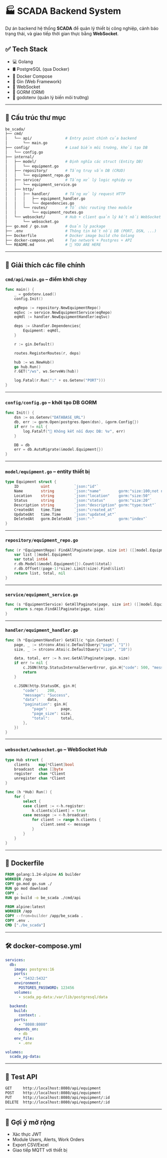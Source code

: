 # 🏭 SCADA Backend System

Dự án backend hệ thống **SCADA** để quản lý thiết bị công nghiệp, cảnh báo trạng thái, và giao tiếp thời gian thực bằng **WebSocket**.

## ✅ Tech Stack

- 💻 Golang
- 🛢️ PostgreSQL (qua Docker)
- 🐋 Docker Compose
- 📡 Gin (Web Framework)
- 💬 WebSocket
- 🔄 GORM (ORM)
- 🔐 godotenv (quản lý biến môi trường)

---

## 📁 Cấu trúc thư mục

```bash
be_scada/
├── cmd/
│   └── api/               # Entry point chính của backend
│       └── main.go
├── config/                # Load biến môi trường, khởi tạo DB
│   └── config.go
├── internal/
│   ├── model/             # Định nghĩa các struct (Entity DB)
│   │   └── equipment.go
│   ├── repository/        # Tầng truy vấn DB (CRUD)
│   │   └── equipment_repo.go
│   ├── service/           # Tầng xử lý logic nghiệp vụ
│   │   └── equipment_service.go
│   ├── http/
│   │   ├── handler/       # Tầng xử lý request HTTP
│   │   │   ├── equipment_handler.go
│   │   │   └── dependencies.go
│   │   └── routes/        # Tổ chức routing theo module
│   │       └── equipment_routes.go
│   └── websocket/         # Hub + client quản lý kết nối WebSocket
│       └── websocket.go
├── go.mod / go.sum        # Quản lý package
├── .env                   # Thông tin kết nối DB (PORT, DSN, ...)
├── Dockerfile             # Docker image build cho Golang
├── docker-compose.yml     # Tạo network + Postgres + API
└── README.md              # 📄 YOU ARE HERE
```

---

## 📜 Giải thích các file chính

### `cmd/api/main.go` – điểm khởi chạy

```go
func main() {
	_ = godotenv.Load()
	config.Init()

	eqRepo := repository.NewEquipmentRepo()
	eqSvc := service.NewEquipmentService(eqRepo)
	eqHdl := handler.NewEquipmentHandler(eqSvc)

	deps := &handler.Dependencies{
		Equipment: eqHdl,
	}

	r := gin.Default()

	routes.RegisterRoutes(r, deps)

	hub := ws.NewHub()
	go hub.Run()
	r.GET("/ws", ws.ServeWs(hub))

	log.Fatal(r.Run(":" + os.Getenv("PORT")))
}
```

---

### `config/config.go` – khởi tạo DB GORM

```go
func Init() {
    dsn := os.Getenv("DATABASE_URL")
    db, err := gorm.Open(postgres.Open(dsn), &gorm.Config{})
    if err != nil {
        log.Fatalf("🚫 Không kết nối được DB: %v", err)
    }

    DB = db
    err = db.AutoMigrate(&model.Equipment{})
}
```

---

### `model/equipment.go` – entity thiết bị

```go
type Equipment struct {
	ID          uint           `json:"id"`
	Name        string         `json:"name"        gorm:"size:100;not null"`
	Location    string         `json:"location"    gorm:"size:50"`
	Status      string         `json:"status"      gorm:"size:20"`
	Description string         `json:"description" gorm:"type:text"`
	CreatedAt   time.Time      `json:"created_at"`
	UpdatedAt   time.Time      `json:"updated_at"`
	DeletedAt   gorm.DeletedAt `json:"-"           gorm:"index"`
}

```

---

### `repository/equipment_repo.go`

```go
func (r *EquipmentRepo) FindAllPaginate(page, size int) ([]model.Equipment, int64, error) {
    var list []model.Equipment
    var total int64
    r.db.Model(&model.Equipment{}).Count(&total)
    r.db.Offset((page-1)*size).Limit(size).Find(&list)
    return list, total, nil
}
```

---

### `service/equipment_service.go`

```go
func (s *EquipmentService) GetAllPaginate(page, size int) ([]model.Equipment, int64, error) {
    return s.repo.FindAllPaginate(page, size)
}
```

---

### `handler/equipment_handler.go`

```go
func (h *EquipmentHandler) GetAll(c *gin.Context) {
    page, _ := strconv.Atoi(c.DefaultQuery("page", "1"))
    size, _ := strconv.Atoi(c.DefaultQuery("size", "10"))

    data, total, err := h.svc.GetAllPaginate(page, size)
    if err != nil {
        c.JSON(http.StatusInternalServerError, gin.H{"code": 500, "message": err.Error()})
        return
    }

    c.JSON(http.StatusOK, gin.H{
        "code":    200,
        "message": "Success",
        "data":    data,
        "pagination": gin.H{
            "page":      page,
            "page_size": size,
            "total":     total,
        },
    })
}
```

---

### `websocket/websocket.go` – WebSocket Hub

```go
type Hub struct {
    clients    map[*Client]bool
    broadcast  chan []byte
    register   chan *Client
    unregister chan *Client
}

func (h *Hub) Run() {
    for {
        select {
        case client := <-h.register:
            h.clients[client] = true
        case message := <-h.broadcast:
            for client := range h.clients {
                client.send <- message
            }
        }
    }
}
```

---

## 🐋 Dockerfile

```dockerfile
FROM golang:1.24-alpine AS builder
WORKDIR /app
COPY go.mod go.sum ./
RUN go mod download
COPY . .
RUN go build -o be_scada ./cmd/api

FROM alpine:latest
WORKDIR /app
COPY --from=builder /app/be_scada .
COPY .env .
CMD ["./be_scada"]
```

---

## 🛠️ docker-compose.yml

```yaml
services:
  db:
    image: postgres:16
    ports:
      - "5432:5432"
    environment:
      POSTGRES_PASSWORD: 123456
    volumes:
      - scada_pg-data:/var/lib/postgresql/data

  backend:
    build:
      context: .
    ports:
      - "8080:8080"
    depends_on:
      - db
    env_file:
      - .env

volumes:
  scada_pg-data:
```

---

## 🧪 Test API

```bash
GET     http://localhost:8080/api/equipment
POST    http://localhost:8080/api/equipment
PUT     http://localhost:8080/api/equipment/:id
DELETE  http://localhost:8080/api/equipment/:id
```

---

## 🔮 Gợi ý mở rộng

- Xác thực JWT
- Module Users, Alerts, Work Orders
- Export CSV/Excel
- Giao tiếp MQTT với thiết bị

